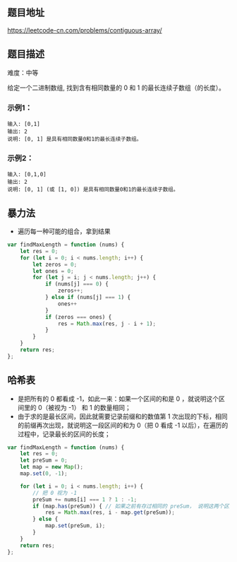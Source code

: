 ## 题目地址

https://leetcode-cn.com/problems/contiguous-array/

## 题目描述

难度：中等

给定一个二进制数组, 找到含有相同数量的 0 和 1 的最长连续子数组（的长度）。

### 示例1：

```
输入: [0,1]
输出: 2
说明: [0, 1] 是具有相同数量0和1的最长连续子数组。
```

### 示例2：

```
输入: [0,1,0]
输出: 2
说明: [0, 1] (或 [1, 0]) 是具有相同数量0和1的最长连续子数组。
```

## 暴力法

- 遍历每一种可能的组合，拿到结果

```js
var findMaxLength = function (nums) {
    let res = 0;
    for (let i = 0; i < nums.length; i++) {
        let zeros = 0;
        let ones = 0;
        for (let j = i; j < nums.length; j++) {
            if (nums[j] === 0) {
                zeros++;
            } else if (nums[j] === 1) {
                ones++
            }
            if (zeros === ones) {
                res = Math.max(res, j - i + 1);
            }
        }
    }
    return res;
};
```

## 哈希表

- 是把所有的 0 都看成 -1，如此一来：如果一个区间的和是 0 ，就说明这个区间里的 0（被视为 -1） 和 1 的数量相同；
- 由于求的是最长区间，因此就需要记录前缀和的数值第 1 次出现的下标，相同的前缀再次出现，就说明这一段区间的和为 0（把 0 看成 -1 以后），在遍历的过程中，记录最长的区间的长度；

```js
var findMaxLength = function (nums) {
    let res = 0;
    let preSum = 0;
    let map = new Map();
    map.set(0, -1);

    for (let i = 0; i < nums.length; i++) {
        // 把 0 视为 -1
        preSum += nums[i] === 1 ? 1 : -1;
        if (map.has(preSum)) { // 如果之前有存过相同的 preSum， 说明这两个区间的 0 1 相等
            res = Math.max(res, i - map.get(preSum));
        } else {
            map.set(preSum, i);
        }
    }
    return res;
};
```

